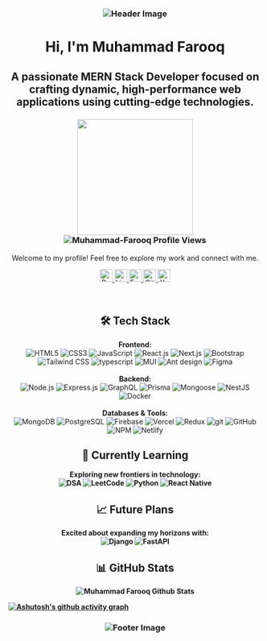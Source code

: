 <h3 align="center">
  <img src="https://capsule-render.vercel.app/api?type=waving&color=gradient&height=100&section=header" alt="Header Image"/>
</h3>

<h1 align="center">Hi, I'm Muhammad Farooq</h1>
<h2 align="center">A passionate MERN Stack Developer focused on crafting dynamic, high-performance web applications using cutting-edge technologies.</h2>

<h3 align="center">
  <img height="230em" src="https://github-profile-summary-cards.vercel.app/api/cards/profile-details?username=muhammadfarooq85&theme=apprentice"/>
  <br/>
  <img src="https://komarev.com/ghpvc/?username=muhammadfarooq85&label=Profile%20views&color=0e75b6&style=flat" alt="Muhammad-Farooq Profile Views" />
  <br/>
</h3>

<p align="center">
  Welcome to my profile! Feel free to explore my work and connect with me.
</p>

<p align="center">
  <a href="https://farooqfolio.vercel.app" rel="nofollow">
    <img src="https://img.shields.io/static/v1?message=Portfolio&logo=portfolio&label=&color=000&logoColor=white&labelColor=&style=for-the-badge" height="25" alt="Portfolio">
  </a>
  <a href="https://www.linkedin.com/in/muhammadfarooq85" rel="nofollow">
    <img src="https://img.shields.io/static/v1?message=LinkedIn&logo=linkedin&label=&color=0077B5&logoColor=white&labelColor=&style=for-the-badge" height="25" alt="LinkedIn">
  </a>
  <a href="mailto:famuhammad907@gmail.com" rel="nofollow">
    <img src="https://img.shields.io/static/v1?message=Email&logo=gmail&label=&color=D14836&logoColor=white&labelColor=&style=for-the-badge" height="25" alt="Email">
  </a>
  <a href="https://github.com/muhammadfarooq85" rel="nofollow">
    <img src="https://img.shields.io/static/v1?message=GitHub&logo=github&label=&color=000000&logoColor=white&labelColor=&style=for-the-badge" height="25" alt="GitHub">
  </a>
  <a href="https://www.youtube.com/@codeWithFarooq" rel="nofollow">
    <img src="https://img.shields.io/static/v1?message=YouTube+Channel&logo=youtube&label=&color=FF0000&logoColor=white&labelColor=&style=for-the-badge" height="25" alt="YouTube Channel">
</a>
</p>
<br/>

<h2 align="center">🛠️ Tech Stack</h2>
<p align="center">
  <strong>Frontend:</strong>
  <br/>
  <img src="https://img.shields.io/badge/html5-%23E34F26.svg?style=for-the-badge&logo=html5&logoColor=white" alt="HTML5" />
  <img src="https://img.shields.io/badge/css3-%231572B6.svg?style=for-the-badge&logo=css3&logoColor=white" alt="CSS3" />
  <img src="https://img.shields.io/badge/javascript-%23323330.svg?style=for-the-badge&logo=javascript&logoColor=%23F7DF1E" alt="JavaScript" />
  <img src="https://img.shields.io/badge/react-%2320232a.svg?style=for-the-badge&logo=react&logoColor=%2361DAFB" alt="React.js" />
  <img src="https://img.shields.io/badge/next.js-%23000000.svg?style=for-the-badge&logo=next.js&logoColor=white" alt="Next.js" />
  <img src="https://img.shields.io/badge/bootstrap-%23563D7C.svg?style=for-the-badge&logo=bootstrap&logoColor=white" alt="Bootstrap" />
  <img src="https://img.shields.io/badge/tailwindcss-%2338B2AC.svg?style=for-the-badge&logo=tailwind-css&logoColor=white" alt="Tailwind CSS" />
  <img src="https://img.shields.io/badge/typescript-52B0E7?style=for-the-badge&logo=react-query&logoColor=white" alt="typescript" />
  <img src="https://img.shields.io/badge/MUI-%230081CB.svg?style=for-the-badge&logo=material-ui&logoColor=white" alt="MUI" />
  <img src="https://img.shields.io/badge/MUI-%230081CB.svg?style=for-the-badge&logo=material-ui&logoColor=white" alt="Ant design" />
  <img src="https://img.shields.io/badge/figma-%23F24E1E.svg?style=for-the-badge&logo=figma&logoColor=white" alt="Figma" />
  <br/><br/>
  <strong>Backend:</strong>
  <br/>
  <img src="https://img.shields.io/badge/node.js-6DA55F?style=for-the-badge&logo=node.js&logoColor=white" alt="Node.js" />
  <img src="https://img.shields.io/badge/express.js-%23000000.svg?style=for-the-badge&logo=express&logoColor=white" alt="Express.js" />
  <img src="https://img.shields.io/badge/graphql-E10098?style=for-the-badge&logo=graphql&logoColor=white" alt="GraphQL" />
  <img src="https://img.shields.io/badge/prisma-52B0E7?style=for-the-badge&logo=prisma&logoColor=white" alt="Prisma" />
  <img src="https://img.shields.io/badge/mongoose-%23880000.svg?style=for-the-badge&logo=mongodb&logoColor=white" alt="Mongoose" />
  <img src="https://img.shields.io/badge/nestjs-%23E0234E.svg?style=for-the-badge&logo=nestjs&logoColor=white" alt="NestJS" />
  <img src="https://img.shields.io/badge/docker-%230db7ed.svg?style=for-the-badge&logo=docker&logoColor=white" alt="Docker" />
  <br/><br/>
  <strong>Databases & Tools:</strong>
  <br/>
  <img src="https://img.shields.io/badge/mongodb-%2347A248.svg?style=for-the-badge&logo=mongodb&logoColor=white" alt="MongoDB" />
  <img src="https://img.shields.io/badge/postgresql-%23316192.svg?style=for-the-badge&logo=postgresql&logoColor=white" alt="PostgreSQL" />
  <img src="https://img.shields.io/badge/firebase-%23039BE5.svg?style=for-the-badge&logo=firebase&logoColor=white" alt="Firebase" />
  <img src="https://img.shields.io/badge/vercel-%23000000.svg?style=for-the-badge&logo=vercel&logoColor=white" alt="Vercel" />
  <img src="https://img.shields.io/badge/redux-%23593d88.svg?style=for-the-badge&logo=redux&logoColor=white" alt="Redux" />
  <img src="https://img.shields.io/badge/git-52B0E7?style=for-the-badge&logo=react-query&logoColor=white" alt="git" />
  <img src="https://img.shields.io/badge/GitHub-%23121011.svg?style=for-the-badge&logo=github&logoColor=white" alt="GitHub" />

  <img src="https://img.shields.io/badge/NPM-%23000000.svg?style=for-the-badge&logo=npm&logoColor=white" alt="NPM" />
  <img src="https://img.shields.io/badge/netlify-%23000000.svg?style=for-the-badge&logo=netlify&logoColor=#00C7B7" alt="Netlify" />
</p>

<h2 align="center">🎯 Currently Learning</h2>
<p align="center">
  <strong>Exploring new frontiers in technology:<strong/>
  <br/>
  <img src="https://img.shields.io/badge/DSA-FE7A16?style=for-the-badge&logo=codeforces&logoColor=white" alt="DSA" />
  <img src="https://img.shields.io/badge/LeetCode-FFA116?style=for-the-badge&logo=LeetCode&logoColor=white" alt="LeetCode" />
  <img src="https://img.shields.io/badge/Python-3776AB?style=for-the-badge&logo=python&logoColor=white" alt="Python" />
  <img src="https://img.shields.io/badge/React_Native-61DAFB?style=for-the-badge&logo=react&logoColor=white" alt="React Native" />
</p>

<h2 align="center">📈 Future Plans</h2>
<p align="center">
  Excited about expanding my horizons with:
  <br/>
  <img src="https://img.shields.io/badge/Django-092E20?style=for-the-badge&logo=django&logoColor=white" alt="Django" />
  <img src="https://img.shields.io/badge/FastAPI-009688?style=for-the-badge&logo=fastapi&logoColor=white" alt="FastAPI" />
</p>

<h2 align="center">📊 GitHub Stats</h2>

<!-- GitHub Streak Stats -->
<p align="center">
<img src="https://github-readme-streak-stats.herokuapp.com/?user=muhammadfarooq85&theme=highcontrast&hide_border=true" alt="Muhammad Farooq Github Stats" />
</p>

<!-- GitHub Graph -->
[![Ashutosh's github activity graph](https://github-readme-activity-graph.vercel.app/graph?username=muhammadfarooq85&bg_color=ffcfe9&color=9e4c98&line=9e4c98&point=403d3d&area=true&hide_border=true)](https://github.com/ashutosh00710/github-readme-activity-graph)


<h3 align="center">
  <img src="https://capsule-render.vercel.app/api?type=waving&color=gradient&height=100&section=footer" alt="Footer Image"/>
</h3>
